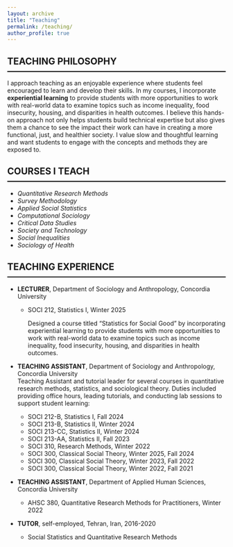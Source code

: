 ```yaml
---
layout: archive
title: "Teaching"
permalink: /teaching/
author_profile: true
---
```

<style>
  h2 {
    border-bottom: 2px solid black;
    font-weight: bold;
    padding-bottom: 10px; /* Space between text and the line */
  }
</style>

## TEACHING PHILOSOPHY

I approach teaching as an enjoyable experience where students feel encouraged to learn and develop their skills. In my courses, I incorporate **experiential learning** to provide students with more opportunities to work with real-world data to examine topics such as income inequality, food insecurity, housing, and disparities in health outcomes. I believe this hands-on approach not only helps students build technical expertise but also gives them a chance to see the impact their work can have in creating a more functional, just, and healthier society. I value slow and thoughtful learning and want students to engage with the concepts and methods they are exposed to.

## COURSES I TEACH  

* *Quantitative Research Methods*  
* *Survey Methodology*  
* *Applied Social Statistics*  
* *Computational Sociology*
* *Critical Data Studies*
* *Society and Technology*
* *Social Inequalities*  
* *Sociology of Health*


## TEACHING EXPERIENCE

- **LECTURER**, Department of Sociology and Anthropology, Concordia University  
  - SOCI 212, Statistics I, Winter 2025  

    Designed a course titled “Statistics for Social Good” by incorporating experiential learning to provide students with more opportunities to work with real-world data to examine topics such as income inequality, food insecurity, housing, and disparities in health outcomes.

- **TEACHING ASSISTANT**, Department of Sociology and Anthropology, Concordia University  
  Teaching Assistant and tutorial leader for several courses in  quantitative research methods, statistics, and sociological theory. Duties included providing office hours, leading tutorials, and conducting lab sessions to support student learning:  
  
  - SOCI 212-B, Statistics I, Fall 2024  
  - SOCI 213-B, Statistics II, Winter 2024  
  - SOCI 213-CC, Statistics II, Winter 2024  
  - SOCI 213-AA, Statistics II, Fall 2023  
  - SOCI 310, Research Methods, Winter 2022  
  - SOCI 300, Classical Social Theory, Winter 2025, Fall 2024  
  - SOCI 300, Classical Social Theory, Winter 2023, Fall 2022  
  - SOCI 300, Classical Social Theory, Winter 2022, Fall 2021  

- **TEACHING ASSISTANT**, Department of Applied Human Sciences, Concordia University  
  - AHSC 380, Quantitative Research Methods for Practitioners, Winter 2022

- **TUTOR**, self-employed, Tehran, Iran, 2016-2020  
  - Social Statistics and Quantitative Research Methods
